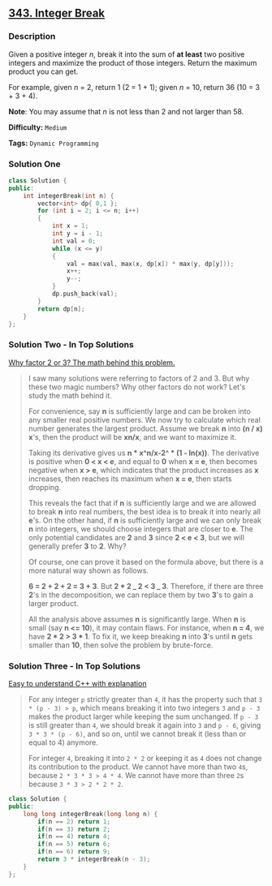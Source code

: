 ## [343. Integer Break](https://leetcode.com/problems/integer-break/description/)

### Description

Given a positive integer _n_, break it into the sum of **at least** two positive integers and maximize the product of those integers. Return the maximum product you can get.

For example, given _n_ = 2, return 1 (2 = 1 + 1); given _n_ = 10, return 36 (10 = 3 + 3 + 4).

**Note**: You may assume that _n_ is not less than 2 and not larger than 58.

**Difficulty:** `Medium`

**Tags:** `Dynamic Programming`

### Solution One

```c++
class Solution {
public:
    int integerBreak(int n) {
        vector<int> dp{ 0,1 };
        for (int i = 2; i <= n; i++)
        {
            int x = 1;
            int y = i - 1;
            int val = 0;
            while (x <= y)
            {
                val = max(val, max(x, dp[x]) * max(y, dp[y]));
                x++;
                y--;
            }
            dp.push_back(val);
        }
        return dp[n];
    }
};
```

### Solution Two - In Top Solutions

[Why factor 2 or 3? The math behind this problem.](https://discuss.leetcode.com/topic/43055/why-factor-2-or-3-the-math-behind-this-problem)

> I saw many solutions were referring to factors of 2 and 3. But why these two magic numbers? Why other factors do not work?
> Let's study the math behind it.
>
> For convenience, say **n** is sufficiently large and can be broken into any smaller real positive numbers. We now try to calculate which real number generates the largest product.
> Assume we break **n** into **(n / x)** **x**'s, then the product will be **xn/x**, and we want to maximize it.
>
> Taking its derivative gives us **n \* x^n/x-2^ \* (1 - ln(x))**.
> The derivative is positive when **0 < x < e**, and equal to **0** when **x = e**, then becomes negative when **x > e**,
> which indicates that the product increases as **x** increases, then reaches its maximum when **x = e**, then starts dropping.
>
> This reveals the fact that if **n** is sufficiently large and we are allowed to break **n** into real numbers,
> the best idea is to break it into nearly all **e**'s.
> On the other hand, if **n** is sufficiently large and we can only break **n** into integers, we should choose integers that are closer to **e**.
> The only potential candidates are **2** and **3** since **2 < e < 3**, but we will generally prefer **3** to **2**. Why?
>
> Of course, one can prove it based on the formula above, but there is a more natural way shown as follows.
>
> **6 = 2 + 2 + 2 = 3 + 3**. But **2 \* 2 _ 2 < 3 _ 3**.
> Therefore, if there are three **2**'s in the decomposition, we can replace them by two **3**'s to gain a larger product.
>
> All the analysis above assumes **n** is significantly large. When **n** is small (say **n <= 10**), it may contain flaws.
> For instance, when **n = 4**, we have **2 \* 2 > 3 \* 1**.
> To fix it, we keep breaking **n** into **3**'s until **n** gets smaller than **10**, then solve the problem by brute-force.

### Solution Three - In Top Solutions

[Easy to understand C++ with explanation](https://discuss.leetcode.com/topic/43042/easy-to-understand-c-with-explanation)

> For any integer `p` strictly greater than `4`, it has the property such that `3 * (p - 3) > p`, which means breaking it into two integers `3` and `p - 3` makes the product larger while keeping the sum unchanged. If `p - 3` is still greater than `4`, we should break it again into `3` and `p - 6`, giving `3 * 3 * (p - 6)`, and so on, until we cannot break it (less than or equal to 4) anymore.
>
> For integer `4`, breaking it into `2 * 2` or keeping it as `4` does not change its contribution to the product.
> We cannot have more than two `4`s, because `2 * 3 * 3 > 4 * 4`. We cannot have more than three `2`s because `3 * 3 > 2 * 2 * 2`.

```c++
class Solution {
public:
    long long integerBreak(long long n) {
        if(n == 2) return 1;
        if(n == 3) return 2;
        if(n == 4) return 4;
        if(n == 5) return 6;
        if(n == 6) return 9;
        return 3 * integerBreak(n - 3);
    }
};
```
